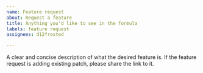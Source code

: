 ```yaml
---
name: Feature request
about: Request a feature
title: Anything you'd like to see in the formula
labels: feature request
assignees: d12frosted

---
```


A clear and concise description of what the desired feature is. If the feature
request is adding existing patch, please share the link to it.

